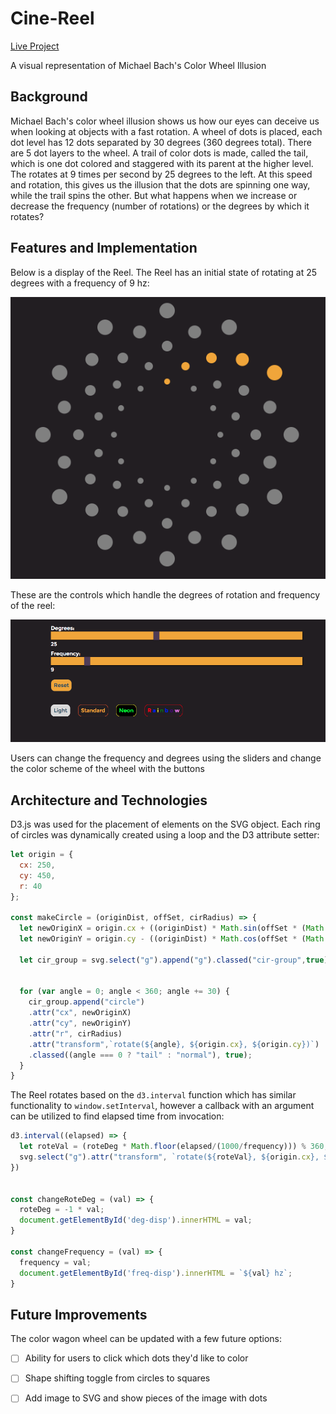 # Cine-Reel

[Live Project](https://loschtreality.github.io/Cine-Reel/)

A visual representation of Michael Bach's Color Wheel Illusion

## Background

Michael Bach's color wheel illusion shows us how our eyes can deceive us when looking at objects with a fast rotation. A wheel of dots is placed, each dot level has 12 dots separated by 30 degrees (360 degrees total). There are 5 dot layers to the wheel. A trail of color dots is made, called the tail, which is one dot colored and staggered with its parent at the higher level. The rotates at 9 times per second by 25 degrees to the left.  At this speed and rotation, this gives us the illusion that the dots are spinning one way, while the trail spins the other. But what happens when we increase or decrease the frequency (number of rotations) or the degrees by which it rotates?

## Features and Implementation

Below is a display of the Reel. The Reel has an initial state of rotating at 25 degrees with a frequency of 9 hz:

![Reel](docs/screenshots/reel.png)


These are the controls which handle the degrees of rotation and frequency of the reel:

![Controls](docs/screenshots/controls.png)

Users can change the frequency and degrees using the sliders and change the color scheme of the wheel with the buttons

## Architecture and Technologies

D3.js was used for the placement of elements on the SVG object. Each ring of circles was dynamically created using a loop and the D3 attribute setter:

```js
let origin = {
  cx: 250,
  cy: 450,
  r: 40
};

const makeCircle = (originDist, offSet, cirRadius) => {
  let newOriginX = origin.cx + ((originDist) * Math.sin(offSet * (Math.PI/180)));
  let newOriginY = origin.cy - ((originDist) * Math.cos(offSet * (Math.PI/180)));

  let cir_group = svg.select("g").append("g").classed("cir-group",true);


  for (var angle = 0; angle < 360; angle += 30) {
    cir_group.append("circle")
    .attr("cx", newOriginX)
    .attr("cy", newOriginY)
    .attr("r", cirRadius)
    .attr("transform",`rotate(${angle}, ${origin.cx}, ${origin.cy})`)
    .classed((angle === 0 ? "tail" : "normal"), true);
  }
}
```

The Reel rotates based on the `d3.interval` function which has similar functionality to `window.setInterval`, however a callback with an argument can be utilized to find elapsed time from invocation:

```js
d3.interval((elapsed) => {
  let roteVal = (roteDeg * Math.floor(elapsed/(1000/frequency))) % 360;
  svg.select("g").attr("transform", `rotate(${roteVal}, ${origin.cx}, ${origin.cy})`);
})


const changeRoteDeg = (val) => {
  roteDeg = -1 * val;
  document.getElementById('deg-disp').innerHTML = val;
}

const changeFrequency = (val) => {
  frequency = val;
  document.getElementById('freq-disp').innerHTML = `${val} hz`;
}

```


## Future Improvements

The color wagon wheel can be updated with a few future options:

- [ ] Ability for users to click which dots they'd like to color

- [ ] Shape shifting toggle from circles to squares

- [ ] Add image to SVG and show pieces of the image with dots
